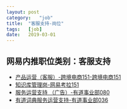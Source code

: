 ```yaml
---
layout:	post
category:	"job"
title:	"客服支持-岗位"
tags:	[job]
date:	2019-03-01
---
```

## 网易内推职位类别：客服支持
- [产品运营（客服）-跨境电商151-跨境电商151](http://mobile.bole.netease.com/bole/boleDetail?id=10340&employeeId=346f03c3cda5f04c&key=all)
- [知识库管理岗-网易考拉151](http://mobile.bole.netease.com/bole/boleDetail?id=13667&employeeId=346f03c3cda5f04c&key=all)
- [服务运营支持 （广告）-有道事业部080](http://mobile.bole.netease.com/bole/boleDetail?id=11487&employeeId=346f03c3cda5f04c&key=all)
- [有道词典服务运营支持-有道事业部036](http://mobile.bole.netease.com/bole/boleDetail?id=11486&employeeId=346f03c3cda5f04c&key=all)
